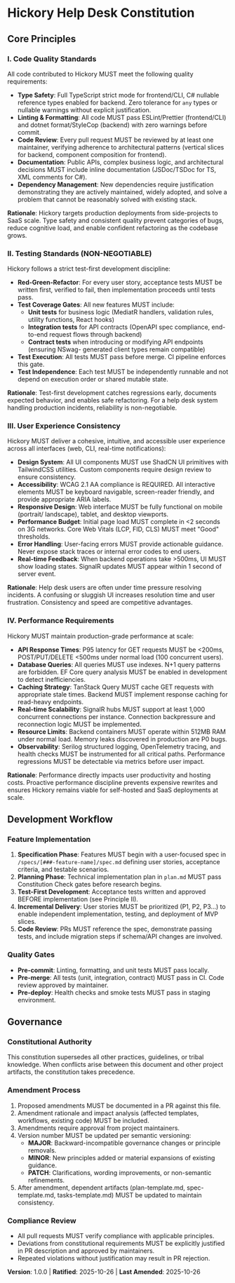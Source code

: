 <!--
Sync Impact Report:
- Version: [TEMPLATE] → 1.0.0 (Initial constitution ratification)
- Principles Created:
  * I. Code Quality Standards
  * II. Testing Standards (NON-NEGOTIABLE)
  * III. User Experience Consistency
  * IV. Performance Requirements
- Sections Added:
  * Core Principles (4 principles)
  * Development Workflow
  * Governance
- Templates requiring updates:
  ✅ plan-template.md (Constitution Check gates align with principles)
  ✅ spec-template.md (Requirements structure supports principles)
  ✅ tasks-template.md (Task organization supports test-first principle)
- Follow-up TODOs: None
-->

# Hickory Help Desk Constitution

## Core Principles

### I. Code Quality Standards

All code contributed to Hickory MUST meet the following quality requirements:

- **Type Safety**: Full TypeScript strict mode for frontend/CLI, C# nullable reference
  types enabled for backend. Zero tolerance for `any` types or nullable warnings without
  explicit justification.
- **Linting & Formatting**: All code MUST pass ESLint/Prettier (frontend/CLI) and
  dotnet format/StyleCop (backend) with zero warnings before commit.
- **Code Review**: Every pull request MUST be reviewed by at least one maintainer,
  verifying adherence to architectural patterns (vertical slices for backend, component
  composition for frontend).
- **Documentation**: Public APIs, complex business logic, and architectural decisions
  MUST include inline documentation (JSDoc/TSDoc for TS, XML comments for C#).
- **Dependency Management**: New dependencies require justification demonstrating they are
  actively maintained, widely adopted, and solve a problem that cannot be reasonably
  solved with existing stack.

**Rationale**: Hickory targets production deployments from side-projects to SaaS scale.
Type safety and consistent quality prevent categories of bugs, reduce cognitive load, and
enable confident refactoring as the codebase grows.

### II. Testing Standards (NON-NEGOTIABLE)

Hickory follows a strict test-first development discipline:

- **Red-Green-Refactor**: For every user story, acceptance tests MUST be written first,
  verified to fail, then implementation proceeds until tests pass.
- **Test Coverage Gates**: All new features MUST include:
  - **Unit tests** for business logic (MediatR handlers, validation rules, utility
    functions, React hooks)
  - **Integration tests** for API contracts (OpenAPI spec compliance, end-to-end request
    flows through backend)
  - **Contract tests** when introducing or modifying API endpoints (ensuring NSwag-
    generated client types remain compatible)
- **Test Execution**: All tests MUST pass before merge. CI pipeline enforces this gate.
- **Test Independence**: Each test MUST be independently runnable and not depend on
  execution order or shared mutable state.

**Rationale**: Test-first development catches regressions early, documents expected
behavior, and enables safe refactoring. For a help desk system handling production
incidents, reliability is non-negotiable.

### III. User Experience Consistency

Hickory MUST deliver a cohesive, intuitive, and accessible user experience across all
interfaces (web, CLI, real-time notifications):

- **Design System**: All UI components MUST use ShadCN UI primitives with TailwindCSS
  utilities. Custom components require design review to ensure consistency.
- **Accessibility**: WCAG 2.1 AA compliance is REQUIRED. All interactive elements MUST be
  keyboard navigable, screen-reader friendly, and provide appropriate ARIA labels.
- **Responsive Design**: Web interface MUST be fully functional on mobile (portrait/
  landscape), tablet, and desktop viewports.
- **Performance Budget**: Initial page load MUST complete in <2 seconds on 3G networks.
  Core Web Vitals (LCP, FID, CLS) MUST meet "Good" thresholds.
- **Error Handling**: User-facing errors MUST provide actionable guidance. Never expose
  stack traces or internal error codes to end users.
- **Real-time Feedback**: When backend operations take >500ms, UI MUST show loading
  states. SignalR updates MUST appear within 1 second of server event.

**Rationale**: Help desk users are often under time pressure resolving incidents. A
confusing or sluggish UI increases resolution time and user frustration. Consistency and
speed are competitive advantages.

### IV. Performance Requirements

Hickory MUST maintain production-grade performance at scale:

- **API Response Times**: P95 latency for GET requests MUST be <200ms, POST/PUT/DELETE
  <500ms under normal load (100 concurrent users).
- **Database Queries**: All queries MUST use indexes. N+1 query patterns are forbidden.
  EF Core query analysis MUST be enabled in development to detect inefficiencies.
- **Caching Strategy**: TanStack Query MUST cache GET requests with appropriate stale
  times. Backend MUST implement response caching for read-heavy endpoints.
- **Real-time Scalability**: SignalR hubs MUST support at least 1,000 concurrent
  connections per instance. Connection backpressure and reconnection logic MUST be
  implemented.
- **Resource Limits**: Backend containers MUST operate within 512MB RAM under normal
  load. Memory leaks discovered in production are P0 bugs.
- **Observability**: Serilog structured logging, OpenTelemetry tracing, and health checks
  MUST be instrumented for all critical paths. Performance regressions MUST be detectable
  via metrics before user impact.

**Rationale**: Performance directly impacts user productivity and hosting costs.
Proactive performance discipline prevents expensive rewrites and ensures Hickory remains
viable for self-hosted and SaaS deployments at scale.

## Development Workflow

### Feature Implementation

1. **Specification Phase**: Features MUST begin with a user-focused spec in
   `/specs/[###-feature-name]/spec.md` defining user stories, acceptance criteria, and
   testable scenarios.
2. **Planning Phase**: Technical implementation plan in `plan.md` MUST pass Constitution
   Check gates before research begins.
3. **Test-First Development**: Acceptance tests written and approved BEFORE
   implementation (see Principle II).
4. **Incremental Delivery**: User stories MUST be prioritized (P1, P2, P3...) to enable
   independent implementation, testing, and deployment of MVP slices.
5. **Code Review**: PRs MUST reference the spec, demonstrate passing tests, and include
   migration steps if schema/API changes are involved.

### Quality Gates

- **Pre-commit**: Linting, formatting, and unit tests MUST pass locally.
- **Pre-merge**: All tests (unit, integration, contract) MUST pass in CI. Code review
  approved by maintainer.
- **Pre-deploy**: Health checks and smoke tests MUST pass in staging environment.

## Governance

### Constitutional Authority

This constitution supersedes all other practices, guidelines, or tribal knowledge. When
conflicts arise between this document and other project artifacts, the constitution takes
precedence.

### Amendment Process

1. Proposed amendments MUST be documented in a PR against this file.
2. Amendment rationale and impact analysis (affected templates, workflows, existing code)
   MUST be included.
3. Amendments require approval from project maintainers.
4. Version number MUST be updated per semantic versioning:
   - **MAJOR**: Backward-incompatible governance changes or principle removals.
   - **MINOR**: New principles added or material expansions of existing guidance.
   - **PATCH**: Clarifications, wording improvements, or non-semantic refinements.
5. After amendment, dependent artifacts (plan-template.md, spec-template.md,
   tasks-template.md) MUST be updated to maintain consistency.

### Compliance Review

- All pull requests MUST verify compliance with applicable principles.
- Deviations from constitutional requirements MUST be explicitly justified in PR
  description and approved by maintainers.
- Repeated violations without justification may result in PR rejection.

**Version**: 1.0.0 | **Ratified**: 2025-10-26 | **Last Amended**: 2025-10-26
